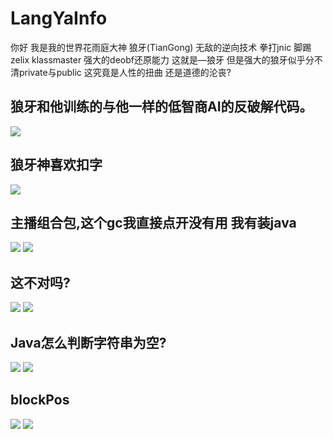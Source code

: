 # LangYaInfo
你好 我是我的世界花雨庭大神 狼牙(TianGong) 无敌的逆向技术 拳打jnic 脚踢zelix klassmaster 强大的deobf还原能力 这就是—狼牙 但是强大的狼牙似乎分不清private与public 这究竟是人性的扭曲 还是道德的沦丧?
## 狼牙和他训练的与他一样的低智商AI的反破解代码。
![](https://github.com/purel4nd/LangYaInfo/blob/main/images/AntiCrack.jpg)
## 狼牙神喜欢扣字
![](https://github.com/purel4nd/LangYaInfo/blob/main/images/LangYakouzi.jpg)
## 主播组合包,这个gc我直接点开没有用 我有装java
![](https://github.com/purel4nd/LangYaInfo/blob/main/images/joker.jpg)
![](https://github.com/purel4nd/LangYaInfo/blob/main/images/joker2.jpg)
## 这不对吗?
![](https://github.com/purel4nd/LangYaInfo/blob/main/images/LangYa1.png)
![](https://github.com/purel4nd/LangYaInfo/blob/main/images/Velocity%20Onlyground%20by%20LangYa.png)
## Java怎么判断字符串为空?
![](https://github.com/purel4nd/LangYaInfo/blob/main/images/LangYa2.png)
![](https://github.com/purel4nd/LangYaInfo/blob/main/images/java%20master1.png)
## blockPos
![](https://github.com/purel4nd/LangYaInfo/blob/main/images/LangYa3.png)
![](https://github.com/purel4nd/LangYaInfo/blob/main/images/blockPos.png)